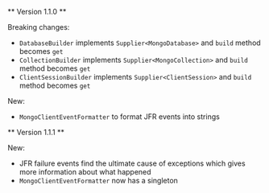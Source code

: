 ** Version 1.1.0 **

Breaking changes:

- `DatabaseBuilder` implements `Supplier<MongoDatabase>` and `build` method becomes `get`
- `CollectionBuilder` implements `Supplier<MongoCollection>` and `build` method becomes `get`
- `ClientSessionBuilder` implements `Supplier<ClientSession>` and `build` method becomes `get`

New:

- `MongoClientEventFormatter` to format JFR events into strings

** Version 1.1.1 **

New:

- JFR failure events find the ultimate cause of exceptions which gives more information about what happened
- `MongoClientEventFormatter` now has a singleton